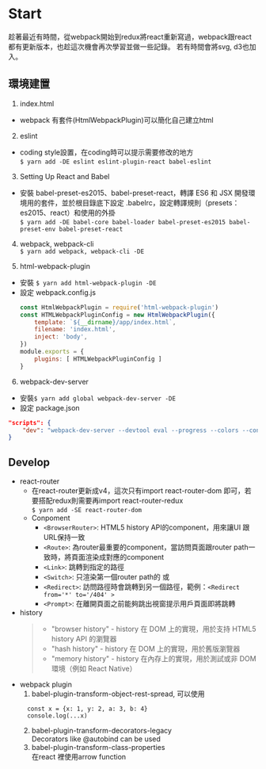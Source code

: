 # Start

趁著最近有時間，從webpack開始到redux將react重新寫過，webpack跟react都有更新版本，也趁這次機會再次學習並做一些記錄。
若有時間會將svg, d3也加入。

## 環境建置
1. index.html  
  - webpack 有套件(HtmlWebpackPlugin)可以簡化自己建立html

2. eslint  
  - coding style設置，在coding時可以提示需要修改的地方  
  `$ yarn add -DE eslint eslint-plugin-react babel-eslint`

3. Setting Up React and Babel  
  - 安裝 babel-preset-es2015、babel-preset-react，轉譯 ES6 和 JSX 開發環境用的套件，並於根目錄底下設定 .babelrc，設定轉譯規則（presets：es2015、react）和使用的外掛  
  `$ yarn add -DE babel-core babel-loader babel-preset-es2015 babel-preset-env babel-preset-react`

4. webpack, webpack-cli  
  `$ yarn add webpack, webpack-cli -DE`

5. html-webpack-plugin  
  - 安裝 `$ yarn add html-webpack-plugin -DE`  
  - 設定 webpack.config.js  
    ```js
    const HtmlWebpackPlugin = require('html-webpack-plugin')
    const HTMLWebpackPluginConfig = new HtmlWebpackPlugin({
        template: `${__dirname}/app/index.html`,
        filename: 'index.html',
        inject: 'body',
    })
    module.exports = {
        plugins: [ HTMLWebpackPluginConfig ]
    }
    ```

6. webpack-dev-server
  - 安裝`$ yarn add global webpack-dev-server -DE`
  - 設定 package.json
```json
"scripts": {
    "dev": "webpack-dev-server --devtool eval --progress --colors --content-base build"
}
```
## Develop
- react-router
  - 在react-router更新成v4，這次只有import react-router-dom 即可，若要搭配redux則需要再import react-router-redux  
    `$ yarn add -SE react-router-dom`
  - Conpoment
    - `<BrowserRouter>`: HTML5 history API的component，用來讓UI 跟URL保持一致
    - `<Route>`: 為router最重要的component，當訪問頁面跟router path一致時，將頁面渲染成對應的component
    - `<Link>`: 跳轉到指定的路徑
    - `<Switch>`: 只渲染第一個router path的<Route> 或 <Redirect>
    - `<Redirect>`: 訪問路徑時會跳轉到另一個路徑，範例：`<Redirect from='*' to='/404' >`
    - `<Prompt>`: 在離開頁面之前能夠跳出視窗提示用戶頁面即將跳轉
- history  
  > - "browser history" - history 在 DOM 上的實現，用於支持 HTML5 history API 的瀏覽器  
  > - "hash history" - history 在 DOM 上的實現，用於舊版瀏覽器    
  > - "memory history" - history 在內存上的實現，用於測試或非 DOM 環境（例如 React Native）  
- webpack plugin
  1. babel-plugin-transform-object-rest-spread, 可以使用
  ```
    const x = {x: 1, y: 2, a: 3, b: 4}
    console.log(...x)
  ```
  2. babel-plugin-transform-decorators-legacy  
  Decorators like @autobind can be used
  3. babel-plugin-transform-class-properties  
  在react 裡使用arrow function




